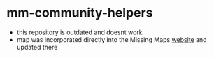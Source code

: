 # mm-community-helpers
- this repository is outdated and doesnt work
- map was incorporated directly into the Missing Maps [website](https://github.com/MissingMaps/missingmaps.github.io) and updated there
